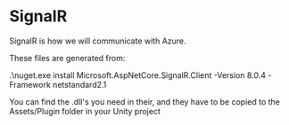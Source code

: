 # SignalR

SignalR is how we will communicate with Azure. 

These files are generated from:

.\nuget.exe install Microsoft.AspNetCore.SignalR.Client -Version 8.0.4 -Framework netstandard2.1

You can find the .dll's you need in their, and they have to be copied to the Assets/Plugin folder in your Unity project